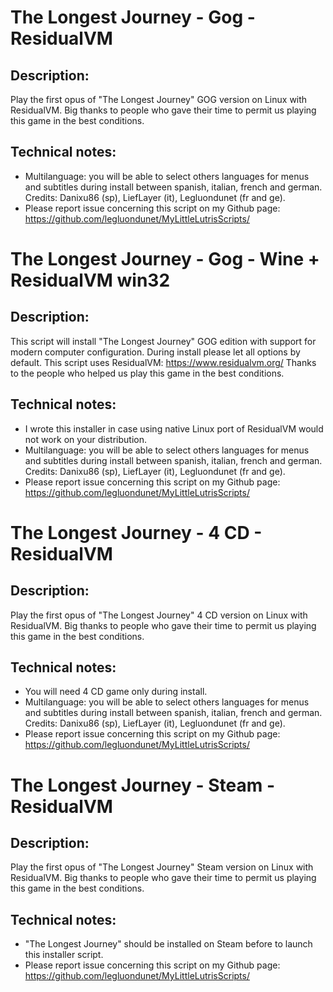 # The Longest Journey - Gog - ResidualVM

## Description:
Play the first opus of "The Longest Journey" GOG version on Linux with ResidualVM.
Big thanks to people who gave their time to permit us playing this game in the best conditions.

## Technical notes:
- Multilanguage: you will be able to select others languages for menus and subtitles during install between spanish, italian, french and german. Credits: Danixu86 (sp), LiefLayer (it), Legluondunet (fr and ge).
- Please report issue concerning this script on my Github page:
https://github.com/legluondunet/MyLittleLutrisScripts/

# The Longest Journey - Gog - Wine + ResidualVM win32

## Description:
This script will install "The Longest Journey" GOG edition with support for modern computer configuration.
During install please let all options by default.
This script uses ResidualVM: https://www.residualvm.org/
Thanks to the people who helped us play this game in the best conditions.

## Technical notes:
- I wrote this installer in case using native Linux port of ResidualVM would not work on your distribution.
- Multilanguage: you will be able to select others languages for menus and subtitles during install between spanish, italian, french and german. Credits: Danixu86 (sp), LiefLayer (it), Legluondunet (fr and ge).
- Please report issue concerning this script on my Github page:
https://github.com/legluondunet/MyLittleLutrisScripts/

# The Longest Journey - 4 CD - ResidualVM

## Description:
Play the first opus of "The Longest Journey" 4 CD version on Linux with ResidualVM.
Big thanks to people who gave their time to permit us playing this game in the best conditions.

## Technical notes:
- You will need 4 CD game only during install.
- Multilanguage: you will be able to select others languages for menus and subtitles during install between spanish, italian, french and german. Credits: Danixu86 (sp), LiefLayer (it), Legluondunet (fr and ge).
- Please report issue concerning this script on my Github page:
https://github.com/legluondunet/MyLittleLutrisScripts/

# The Longest Journey - Steam - ResidualVM

## Description:
Play the first opus of "The Longest Journey" Steam version on Linux with ResidualVM.
Big thanks to people who gave their time to permit us playing this game in the best conditions.

## Technical notes:
- "The Longest Journey" should be installed on Steam before to launch this installer script.
- Please report issue concerning this script on my Github page:
https://github.com/legluondunet/MyLittleLutrisScripts/
